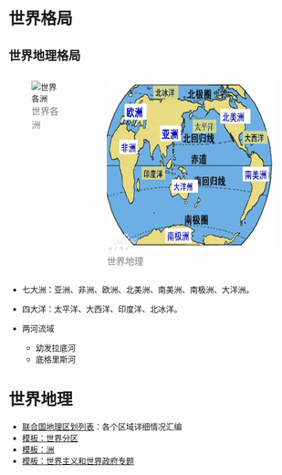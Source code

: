 # 世界格局

## 世界地理格局

<div style="display: flex; justify-content: left">
  <figure>
    <img src="assets/CIA_map_of_world_by_subregions_of_UN_geoscheme_zh-cn.png" alt="世界各洲" style="height: 300px" />
    <figcaption style="font-size: 16px; color: gray">世界各洲</figcaption>
  </figure>
  <figure>
    <img src="assets/世界地理.jpeg" alt="世界地理" style="height: 300px" />
    <figcaption style="font-size: 16px; color: gray">世界地理</figcaption>
  </figure>
</div>


- 七大洲：亚洲、非洲、欧洲、北美洲、南美洲、南极洲、大洋洲。
- 四大洋：太平洋、大西洋、印度洋、北冰洋。
- 两河流域

    - 幼发拉底河
    - 底格里斯河

# 世界地理

- [联合国地理区划列表](https://zh.wikipedia.org/wiki/联合国地理区划列表)：各个区域详细情况汇编
- [模板：世界分区](https://zh.wikipedia.org/wiki/Template:世界分区)
- [模板：洲](https://zh.wikipedia.org/wiki/Template:洲)
- [模板：世界主义和世界政府专题](https://zh.wikipedia.org/wiki/Template:世界主义和世界政府专题)